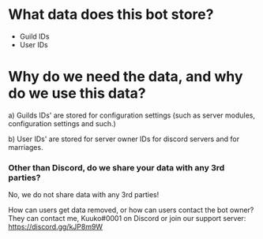 # What data does this bot store?
- Guild IDs
- User IDs

# Why do we need the data, and why do we use this data?

a) Guilds IDs' are stored for configuration settings (such as server modules, configuration settings and such.)

b) User IDs' are stored for server owner IDs for discord servers and for marriages.

### Other than Discord, do we share your data with any 3rd parties?
No, we do not share data with any 3rd parties!

How can users get data removed, or how can users contact the bot owner? \
They can contact me, Kuuko#0001 on Discord or join our support server: https://discord.gg/kJP8m9W
